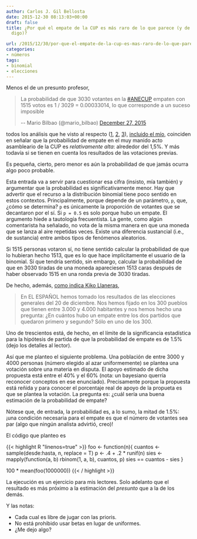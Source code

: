 ```yaml
---
author: Carlos J. Gil Bellosta
date: 2015-12-30 08:13:03+00:00
draft: false
title: ¿Por qué el empate de la CUP es más raro de lo que parece (y de lo que yo mismo
  digo)?

url: /2015/12/30/por-que-el-empate-de-la-cup-es-mas-raro-de-lo-que-parece-y-de-lo-que-yo-mismo-digo/
categories:
- números
tags:
- binomial
- elecciones
---
```


Menos el de un presunto profesor,

>La probabilidad de que 3030 votantes en la [#ANECUP](https://twitter.com/hashtag/ANECUP?src=hash) empaten con 1515 votos es 1 / 3029 = 0.00033014, lo que corresponde a un suceso imposible
>
> -- Mario Bilbao (@mario_bilbao) [December 27, 2015](https://twitter.com/mario_bilbao/status/681206256175083520)

todos los análisis que he visto al respecto ([1](http://www.elespanol.com/espana/20151228/90241027_0.html), [2](https://gallir.wordpress.com/2015/12/28/las-probabilidades-del-empate-de-la-cup/), [3](http://www.eldiario.es/piedrasdepapel/probable-empate-Asamblea-CUP_6_467263286.html)), [incluido el mío](http://www.datanalytics.com/2015/12/29/empates-electorales-sorteos-y-una-inadvertida-paradoja/), coinciden en señalar que la probabilidad de empate en el muy manido acto asambleario de la CUP es _relativamente alta_: alrededor del 1,5%. Y más todavía si se tienen en cuenta los resultados de las votaciones previas.

Es pequeña, cierto, pero menor es aún la probabilidad de que jamás ocurra algo poco probable.

Esta entrada va a servir para cuestionar esa cifra (insisto, mía también) y argumentar que la probabilidad es significativamente menor. Hay que advertir que el recurso a la distribución binomial tiene poco sentido en estos contextos. Principalmente, porque depende de un parámetro, `p`, que, ¿cómo se determina? `p` es únicamente la proporción de votantes que se decantaron por el sí. Si `p = 0.5` es solo porque hubo un empate. El argumento hiede a tautología frecuentista. La gente, como algún comentarista ha señalado, no vota de la misma manera en que una moneda que se lanza al aire repetidas veces. Existe una diferencia sustancial (i.e., de sustancia) entre ambos tipos de fenómenos aleatorios.

Si 1515 personas votaron sí, no tiene sentido calcular la probabilidad de que lo hubieran hecho 1513, que es lo que hace implícitamente el usuario de la binomial. Sí que tendría sentido, sin embargo, calcular la probabilidad de que en 3030 tiradas de una moneda apareciesen 1513 caras después de haber observado 1515 en una ronda previa de 3030 tiradas.

De hecho, además, [como indica Kiko Llaneras](http://www.elespanol.com/espana/20151228/90241027_0.html),

>En EL ESPAÑOL hemos tomado los resultados de las elecciones generales del 20 de diciembre. Nos hemos fijado en los 300 pueblos que tienen entre 3.000 y 4.000 habitantes y nos hemos hecho una pregunta: ¿En cuántos hubo un empate entre los dos partidos que quedaron primero y segundo? Sólo en uno de los 300.

Uno de trescientos está, de hecho, en el límite de la significancia estadística para la hipótesis de partida de que la probabilidad de empate es de 1.5% (dejo los detalles al lector).

Así que me planteo el siguiente problema. Una población de entre 3000 y 4000 personas (número elegido al azar uniformemente) se plantea una votación sobre una materia en disputa. El apoyo estimado de dicha propuesta está entre el 40% y el 60% (nota: un bayesiano querría reconocer conceptos en ese enunciado). Precisamente porque la propuesta está reñida y para conocer el porcentaje real de apoyo de la propueta es que se plantea la votación. La pregunta es: ¿cuál sería una buena estimación de la probabilidad de empate?

Nótese que, de entrada, la probabilidad es, a lo sumo, la mitad de 1.5%: ¡una condición necesaria para el empate es que el número de votantes sea par (algo que ningún analista advirtió, creo)!

El código que planteo es

{{< highlight R "linenos=true" >}}
foo <- function(n){
  cuantos <- sample(desde:hasta, n, replace = T)
  p <- .4 + .2 * runif(n)
  sies <- mapply(function(a, b)
    rbinom(1, a, b), cuantos, p)
  sies == cuantos - sies
}

100 * mean(foo(1000000))
{{< / highlight >}}

La ejecución es un ejercicio para mis lectores. Solo adelanto que el resultado es más próximo a la estimación del _presunto_ que a la de los demás.

Y las notas:

* Cada cual es libre de jugar con las prioris.
* No está prohibido usar betas en lugar de uniformes.
* ¿Me dejo algo?